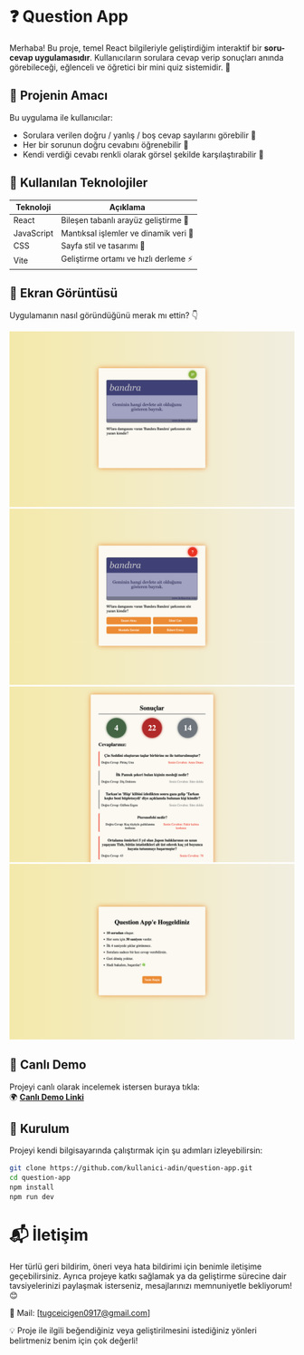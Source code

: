 # ❓ Question App

Merhaba! Bu proje, temel React bilgileriyle geliştirdiğim interaktif bir **soru-cevap uygulamasıdır**. Kullanıcıların sorulara cevap verip sonuçları anında görebileceği, eğlenceli ve öğretici bir mini quiz sistemidir. 🎯

## 🚀 Projenin Amacı

Bu uygulama ile kullanıcılar:

- Sorulara verilen doğru / yanlış / boş cevap sayılarını görebilir 👀
- Her bir sorunun doğru cevabını öğrenebilir 🧠
- Kendi verdiği cevabı renkli olarak görsel şekilde karşılaştırabilir 🎨

## 🔧 Kullanılan Teknolojiler

| Teknoloji  | Açıklama                              |
| ---------- | ------------------------------------- |
| React      | Bileşen tabanlı arayüz geliştirme 🎈  |
| JavaScript | Mantıksal işlemler ve dinamik veri 🔢 |
| CSS        | Sayfa stil ve tasarımı 🎨             |
| Vite       | Geliştirme ortamı ve hızlı derleme ⚡ |

## 📸 Ekran Görüntüsü

Uygulamanın nasıl göründüğünü merak mı ettin? 👇

![Question App Görseli](./src/assets/proje-ss/question-start.png)
![Question App Görseli](./src/assets/proje-ss/question.png)
![Question App Görseli](./src/assets/proje-ss/resultScreen.png)
![Question App Görseli](./src/assets/proje-ss/startscreen.png)

## 🔗 Canlı Demo

Projeyi canlı olarak incelemek istersen buraya tıkla:  
🌍 **[Canlı Demo Linki](https://question-app-ten-tau.vercel.app)**

## 📁 Kurulum

Projeyi kendi bilgisayarında çalıştırmak için şu adımları izleyebilirsin:

```bash
git clone https://github.com/kullanici-adin/question-app.git
cd question-app
npm install
npm run dev
```

# 📬 İletişim

Her türlü geri bildirim, öneri veya hata bildirimi için benimle iletişime geçebilirsiniz.
Ayrıca projeye katkı sağlamak ya da geliştirme sürecine dair tavsiyelerinizi paylaşmak isterseniz, mesajlarınızı memnuniyetle bekliyorum! 😊

📧 Mail: [tugceicigen0917@gmail.com]

💡 Proje ile ilgili beğendiğiniz veya geliştirilmesini istediğiniz yönleri belirtmeniz benim için çok değerli!
